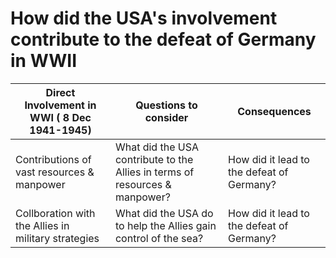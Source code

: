# How did the USA's involvement contribute to the defeat of Germany in WWII
| Direct Involvement in WWI ( 8 Dec 1941-1945)        | Questions to consider                                                       | Consequences                              |
| --------------------------------------------------- | --------------------------------------------------------------------------- | ----------------------------------------- |
| Contributions of vast resources & manpower          | What did the USA contribute to the Allies in terms of resources & manpower? | How did it lead to the defeat of Germany? |
| Collboration with the Allies in military strategies | What did the USA do to help the Allies gain control of the sea?             | How did it lead to the defeat of Germany? | 
